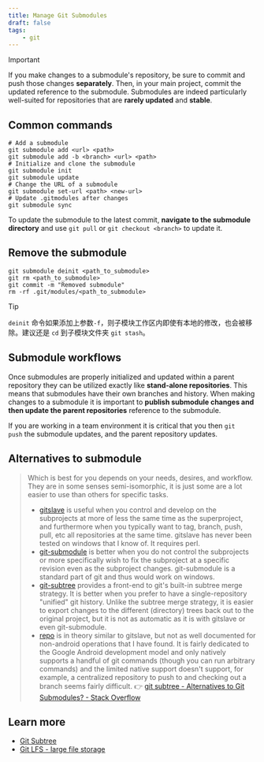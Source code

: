 ```yaml
---
title: Manage Git Submodules
draft: false
tags:
    - git
---
```


> [!important]
> If you make changes to a submodule's repository, be sure to commit and push those changes **separately**. Then, in your main project, commit the updated reference to the submodule. 
> Submodules are indeed particularly well-suited for repositories that are **rarely updated** and **stable**. 

## Common commands

```shell
# Add a submodule
git submodule add <url> <path>
git submodule add -b <branch> <url> <path>
# Initialize and clone the submodule
git submodule init
git submodule update
# Change the URL of a submodule
git submodule set-url <path> <new-url> 
# Update .gitmodules after changes
git submodule sync 
```

To update the submodule to the latest commit, **navigate to the submodule directory** and use `git pull` or `git checkout <branch>` to update it.

## Remove the submodule

```shell
git submodule deinit <path_to_submodule>
git rm <path_to_submodule>
git commit -m "Removed submodule"
rm -rf .git/modules/<path_to_submodule>
```

> [!tip]
> `deinit` 命令如果添加上参数`-f`，则子模块工作区内即使有本地的修改，也会被移除。建议还是 `cd` 到子模块文件夹 `git stash`。

## Submodule workflows

Once submodules are properly initialized and updated within a parent repository they can be utilized exactly like **stand-alone repositories**. This means that submodules have their own branches and history. When making changes to a submodule it is important to **publish submodule changes and then update the parent repositories** reference to the submodule.

If you are working in a team environment it is critical that you then `git push` the submodule updates, and the parent repository updates.

## Alternatives to submodule

> Which is best for you depends on your needs, desires, and workflow. They are in some senses semi-isomorphic, it is just some are a lot easier to use than others for specific tasks.
> - [gitslave](http://gitslave.sf.net/) is useful when you control and develop on the subprojects at more of less the same time as the superproject, and furthermore when you typically want to tag, branch, push, pull, etc all repositories at the same time. gitslave has never been tested on windows that I know of. It requires perl.
> - [git-submodule](https://www.kernel.org/pub/software/scm/git/docs/git-submodule.html) is better when you do not control the subprojects or more specifically wish to fix the subproject at a specific revision even as the subproject changes. git-submodule is a standard part of git and thus would work on windows.
> - [git-subtree](https://github.com/apenwarr/git-subtree) provides a front-end to git's built-in subtree merge strategy. It is better when you prefer to have a single-repository "unified" git history. Unlike the subtree merge strategy, it is easier to export changes to the different (directory) trees back out to the original project, but it is not as automatic as it is with gitslave or even git-submodule.
> - [repo](https://gerrit.googlesource.com/git-repo/) is in theory similar to gitslave, but not as well documented for non-android operations that I have found. It is fairly dedicated to the Google Android development model and only natively supports a handful of git commands (though you can run arbitrary commands) and the limited native support doesn't support, for example, a centralized repository to push to and checking out a branch seems fairly difficult.
> 👉 [git subtree - Alternatives to Git Submodules? - Stack Overflow](https://stackoverflow.com/a/6500559)

## Learn more

- [Git Subtree](https://www.atlassian.com/git/tutorials/git-subtree)
- [Git LFS - large file storage](https://www.atlassian.com/git/tutorials/git-lfs)